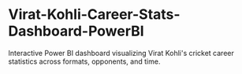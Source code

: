 # Virat-Kohli-Career-Stats-Dashboard-PowerBI
Interactive Power BI dashboard visualizing Virat Kohli's cricket career statistics across formats, opponents, and time.
